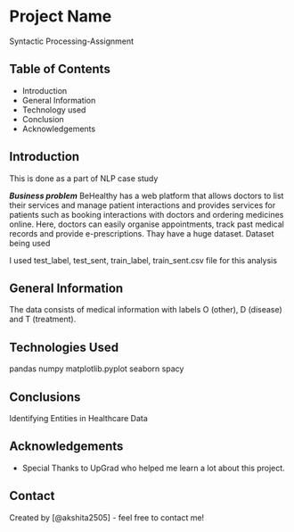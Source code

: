 # Project Name
Syntactic Processing-Assignment


## Table of Contents
* Introduction
* General Information
* Technology used
* Conclusion
* Acknowledgements


## Introduction
This is done as  a part of NLP case study

**_Business problem_**
BeHealthy has a web platform that allows doctors to list their services and manage patient interactions and provides services for patients such as booking interactions with doctors and ordering medicines online. Here, doctors can easily organise appointments, track past medical records and provide e-prescriptions. Thay have a huge dataset.
Dataset being used

I used test_label, test_sent, train_label, train_sent.csv file for this analysis


## General Information

The data consists of medical information with labels O (other), D (disease) and T (treatment).


## Technologies Used
pandas
numpy
matplotlib.pyplot
seaborn
spacy

## Conclusions
Identifying Entities in Healthcare Data

## Acknowledgements

- Special Thanks to UpGrad who helped me learn a lot about this project.


## Contact
Created by [@akshita2505] - feel free to contact me!
